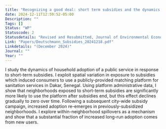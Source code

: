 ```yaml
---
title: "Recognizing a good deal: short term subsidies and the dynamics of public service use"
date: 2024-12-11T12:59:52-05:00
Description: ""
Tags: []
Status: "WP"
Statuscode: 2
Statusdetails: "Revised and Resubmitted, Journal of Environmental Economics and Management"
Link: "Papers/Deutschmann_Subsidies_20241218.pdf"
Linkdetails: "(December 2024)"
Journal: ""
Year: ""
---
```


I study the dynamics of household adoption of a public service in response to short-term subsidies. I exploit
spatial variation in exposure to subsidies which induced consumers to use a publicly-provided matching
platform for sanitation services in Dakar, Senegal. Using platform administrative data, I
show that neighborhoods exposed to short-term subsidies are significantly more likely
to use the platform after subsidies end, but this effect declines gradually to zero over
time. Following a subsequent city-wide subsidy campaign, increased adoption re-emerges in previously-subsidized neighborhoods. I explore within-neighborhood
spillovers as a mechanism and show that a substantial fraction of increased long-run
adoption comes from new users.